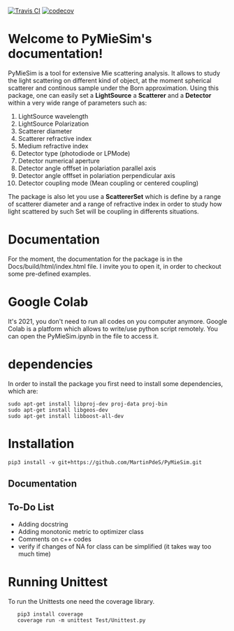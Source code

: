 [![Travis CI](https://img.shields.io/travis/com/MartinPdeS/PyMieSim/master?label=Travis%20CI)](https://travis-ci.com/github/numpy/numpy)
[![codecov](https://codecov.io/gh/MartinPdeS/PyMieSim/branch/master/graph/badge.svg)](https://codecov.io/gh/MartinPdeS/PyMieSim)




Welcome to PyMieSim's documentation!
====================================

PyMieSim is a tool for extensive Mie scattering analysis. It allows to study the light scattering
on different kind of object, at the moment spherical scatterer and continous sample under the Born approximation.
Using this package, one can easily set a **LightSource** a **Scatterer** and a **Detector** within a very wide range of parameters such as:
<ol>
<li>LightSource wavelength</li>
<li>LightSource Polarization</li>
<li>Scatterer diameter</li>
<li>Scatterer refractive index</li>  
<li>Medium refractive index</li>
<li>Detector type (photodiode or LPMode)</li>
<li>Detector numerical aperture</li>
<li>Detector angle offfset in polariation parallel axis</li>
<li>Detector angle offfset in polariation perpendicular axis</li>
<li>Detector coupling mode (Mean coupling or centered coupling)</li>
</ol>


The package is also let you use a **ScattererSet** which is define by a range of scatterer diameter and a range of refractive index
in order to study how light scattered by such Set will be coupling in differents situations.


Documentation
=============
For the moment, the documentation for the package is in the Docs/build/html/index.html file.
I invite you to open it, in order to checkout some pre-defined examples.


Google Colab
============
It's 2021, you don't need to run all codes on you computer anymore. Google Colab is a platform which allows to write/use python script remotely.
You can open the PyMieSim.ipynb in the file to access it.


dependencies
============
In order to install the package you first need to install some dependencies, which are:
```console
sudo apt-get install libproj-dev proj-data proj-bin  
sudo apt-get install libgeos-dev
sudo apt-get install libboost-all-dev
```

Installation
============
```console
pip3 install -v git+https://github.com/MartinPdeS/PyMieSim.git
```

## Documentation

To-Do List
----------

- Adding docstring
- Adding monotonic metric to optimizer class
- Comments on c++ codes
- verify if changes of NA for <LPmode> class can be simplified (it takes way too much time)



Running Unittest
================

To run the Unittests one need the coverage library.

```console
   pip3 install coverage
   coverage run -m unittest Test/Unittest.py
```

